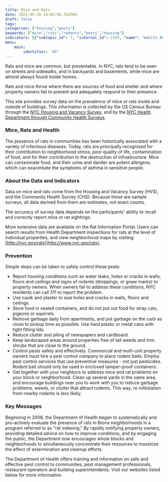 ```yaml
---
title: Mice and Rats
date: 2021-05-28 18:02:58.762504
draft: false
tags: 
categories: ["housing","pests"]
keywords: ["mice","rats","rodents","pests","housing"]
indicators: [{"subtopic_id": 7, "internal_id": 2105, "name": "Adults Reporting Mice in the Home", "URL": "https://a816-dohbesp.nyc.gov/IndicatorPublic/VisualizationData.aspx?id=2105,719b87,7,Summarize"}, {"subtopic_id": 7, "internal_id": 24, "name": "Adults Reporting Rats or Mice outside Their Building", "URL": "https://a816-dohbesp.nyc.gov/IndicatorPublic/VisualizationData.aspx?id=24,719b87,7,Summarize"}, {"subtopic_id": 7, "internal_id": 48, "name": "Homes with Mice or Rats in the Building", "URL": "https://a816-dohbesp.nyc.gov/IndicatorPublic/VisualizationData.aspx?id=48,719b87,7,Summarize"}, {"subtopic_id": 36, "internal_id": 2394, "name": "Children living in homes with mice (ages 0-13  years)", "URL": "https://a816-dohbesp.nyc.gov/IndicatorPublic/VisualizationData.aspx?id=2394,719b87,36,Summarize"}]
menu:
    main:
        identifier: '03'
---
```


Rats and mice are common, but preventable. In NYC, rats tend to be seen on streets and sidewalks, and in backyards and basements, while mice are almost always found inside homes.

Rats and mice thrive where there are sources of food and shelter and where property owners fail to prevent and adequately respond to their presence.

This site provides survey data on the prevalence of mice or rats inside and outside of buildings. This information is collected by the US Census Bureau through the [NYC Housing and Vacancy Survey](http://www.census.gov/housing/nychvs/), and by the [NYC Health Department through Community Health Surveys](http://www1.nyc.gov/site/doh/data/data-sets/community-health-survey.page).

### Mice, Rats and Health

The presence of rats in communities has been historically associated with a variety of infectious diseases. Today, rats are principally recognized for their contribution to neighborhood stress, poor quality of life, contamination of food, and for their contribution to the destruction of infrastructure. Mice can contaminate food, and their urine and dander are potent allergens, which can exacerbate the symptoms of asthma in sensitive people.

### About the Data and Indicators

Data on mice and rats come from the Housing and Vacancy Survey (HVS), and the Community Health Survey (CHS). Because these are sample surveys, all data derived from them are estimates, not exact counts.   
  
The accuracy of survey data depends on the participants' ability to recall and correctly report mice or rat sightings.   
  
More extensive data are available on the Rat Information Portal. Users can search results from Health Department inspections for rats at the level of individual properties, and view neighborhood maps by visiting: [http://nyc.gov/rats](http://www.nyc.gov/rats).

### Prevention

Simple steps can be taken to safely control these pests:


* Report housing conditions such as water leaks, holes or cracks in walls, floors and ceilings and signs of rodents (droppings, or gnaw marks) to property owners. When owners fail to address these conditions, NYC residents can call 311 to report the problem.
* Use caulk and plaster to seal holes and cracks in walls, floors and ceilings.
* Store food in sealed containers, and do not put out food for stray cats, pigeons or squirrels.
* Remove garbage daily from apartments, and put garbage on the curb as close to pickup time as possible. Use hard plastic or metal cans with tight fitting lids.
* Reduce clutter and piling of newspapers and cardboard.
* Keep landscaped areas around properties free of tall weeds and trim shrubs that are close to the ground.
* Control pests safely and effectively. Commercial and multi-unit property owners must hire a pest control company to place rodent baits. Employ pest control services that use preventive measures - not just pesticides. Rodent bait should only be used in enclosed tamper-proof containers.
* Get together with your neighbors to address mice and rat problems on your block or neighborhood. Clean up several yards in the same area, and encourage buildings near you to work with you to reduce garbage problems, weeds, or clutter that attract rodents. This way, re-infestation from nearby rodents is less likely.

### Key Messages

Beginning in 2008, the Department of Health began to systematically and pro-actively evaluate the presence of rats in Bronx neighborhoods in a program referred to as "rat indexing." By rapidly notifying property owners, providing detailed advice on how to improve conditions, and by engaging the public, the Department now encourages whole blocks and neighborhoods to simultaneously concentrate their resources to maximize the effect of extermination and cleanup efforts.   
  
The Department of Health offers training and information on safe and effective pest control to communities, pest management professionals, restaurant operators and building superintendents. Visit our websites listed below for more information.